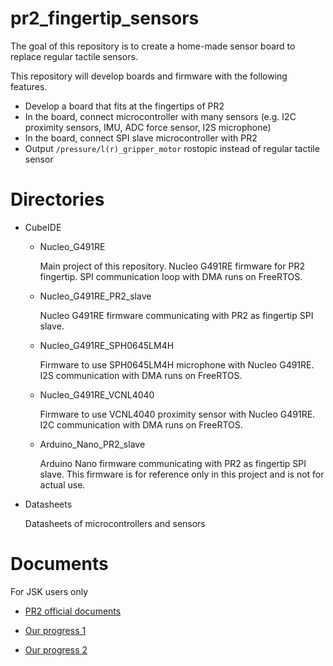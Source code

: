 pr2_fingertip_sensors
=====================

The goal of this repository is to create a home-made sensor board to replace regular tactile sensors.

This repository will develop boards and firmware with the following features.
 - Develop a board that fits at the fingertips of PR2
 - In the board, connect microcontroller with many sensors (e.g. I2C proximity sensors, IMU, ADC force sensor, I2S microphone)
 - In the board, connect SPI slave microcontroller with PR2
 - Output `/pressure/l(r)_gripper_motor` rostopic instead of regular tactile sensor

# Directories

- CubeIDE

  - Nucleo_G491RE

    Main project of this repository. Nucleo G491RE firmware for PR2 fingertip. SPI communication loop with DMA runs on FreeRTOS.

  - Nucleo_G491RE_PR2_slave

    Nucleo G491RE firmware communicating with PR2 as fingertip SPI slave.

  - Nucleo_G491RE_SPH0645LM4H

    Firmware to use SPH0645LM4H microphone with Nucleo G491RE. I2S communication with DMA runs on FreeRTOS.

  - Nucleo_G491RE_VCNL4040

    Firmware to use VCNL4040 proximity sensor with Nucleo G491RE. I2C communication with DMA runs on FreeRTOS.

  - Arduino_Nano_PR2_slave

    Arduino Nano firmware communicating with PR2 as fingertip SPI slave. This firmware is for reference only in this project and is not for actual use.

- Datasheets

  Datasheets of microcontrollers and sensors

# Documents

  For JSK users only

- [PR2 official documents](https://drive.google.com/drive/u/0/folders/10u_ev0fsHuU6k2bqzVA1QDX5yvDKZRMa)

- [Our progress 1](https://docs.google.com/presentation/d/1_63MSYOCmoeexlYo3aRt_9dm243HZhIHg_bWbS5awlA/edit?usp=sharing)

- [Our progress 2](https://docs.google.com/presentation/d/1VxRJWDqeDk_ryu-x1Vhj3_6BDu3gscwvNpngHKwfR4M/edit?usp=sharing)
